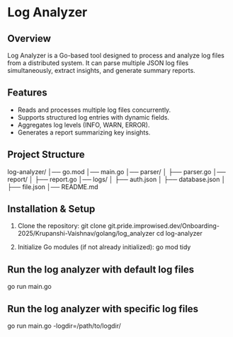 # Log Analyzer

## Overview
Log Analyzer is a Go-based tool designed to process and analyze log files from a distributed system. It can parse multiple JSON log files simultaneously, extract insights, and generate summary reports.

## Features
- Reads and processes multiple log files concurrently.
- Supports structured log entries with dynamic fields.
- Aggregates log levels (INFO, WARN, ERROR).
- Generates a report summarizing key insights.

## Project Structure
log-analyzer/
│── go.mod
│── main.go
│── parser/
│ ├── parser.go
│── report/
│ ├── report.go
│── logs/
│ ├── auth.json
│ ├── database.json
│ ├── file.json
│── README.md


## Installation & Setup

1. Clone the repository:
  git clone git.pride.improwised.dev/Onboarding-2025/Krupanshi-Vaishnav/golang/log_analyzer
  cd log-analyzer

2. Initialize Go modules (if not already initialized):
  go mod tidy


## Run the log analyzer with default log files
go run main.go

## Run the log analyzer with specific log files
go run main.go -logdir=/path/to/logdir/
